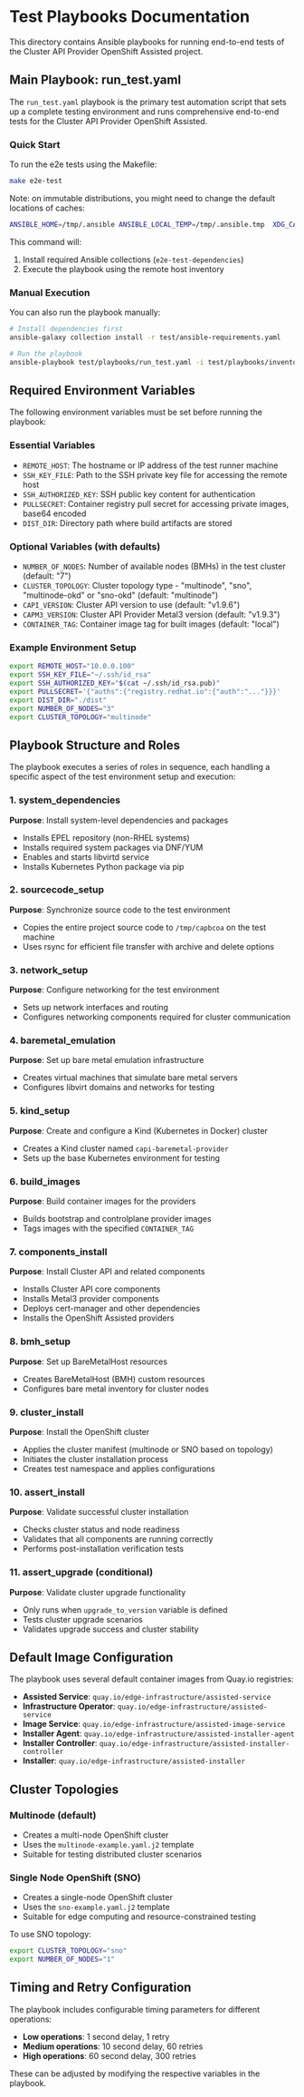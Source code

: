 # Test Playbooks Documentation

This directory contains Ansible playbooks for running end-to-end tests of the Cluster API Provider OpenShift Assisted project.

## Main Playbook: run_test.yaml

The `run_test.yaml` playbook is the primary test automation script that sets up a complete testing environment and runs comprehensive end-to-end tests for the Cluster API Provider OpenShift Assisted.

### Quick Start

To run the e2e tests using the Makefile:

```bash
make e2e-test
```

Note: on immutable distributions, you might need to change the default locations of caches:
```bash
ANSIBLE_HOME=/tmp/.ansible ANSIBLE_LOCAL_TEMP=/tmp/.ansible.tmp  XDG_CACHE_HOME=/tmp/.cache ANSIBLE_CACHE_PLUGIN_CONNECTION=/tmp/.ansible-cache make e2e-test
```

This command will:
1. Install required Ansible collections (`e2e-test-dependencies`)
2. Execute the playbook using the remote host inventory

### Manual Execution

You can also run the playbook manually:

```bash
# Install dependencies first
ansible-galaxy collection install -r test/ansible-requirements.yaml

# Run the playbook
ansible-playbook test/playbooks/run_test.yaml -i test/playbooks/inventories/remote_host.yaml
```

## Required Environment Variables

The following environment variables must be set before running the playbook:

### Essential Variables
- `REMOTE_HOST`: The hostname or IP address of the test runner machine
- `SSH_KEY_FILE`: Path to the SSH private key file for accessing the remote host
- `SSH_AUTHORIZED_KEY`: SSH public key content for authentication
- `PULLSECRET`: Container registry pull secret for accessing private images, base64 encoded
- `DIST_DIR`: Directory path where build artifacts are stored

### Optional Variables (with defaults)
- `NUMBER_OF_NODES`: Number of available nodes (BMHs) in the test cluster (default: "7")
- `CLUSTER_TOPOLOGY`: Cluster topology type - "multinode", "sno", "multinode-okd" or "sno-okd" (default: "multinode")
- `CAPI_VERSION`: Cluster API version to use (default: "v1.9.6")
- `CAPM3_VERSION`: Cluster API Provider Metal3 version (default: "v1.9.3")  
- `CONTAINER_TAG`: Container image tag for built images (default: "local")

### Example Environment Setup

```bash
export REMOTE_HOST="10.0.0.100"
export SSH_KEY_FILE="~/.ssh/id_rsa"
export SSH_AUTHORIZED_KEY="$(cat ~/.ssh/id_rsa.pub)"
export PULLSECRET='{"auths":{"registry.redhat.io":{"auth":"..."}}}'
export DIST_DIR="./dist"
export NUMBER_OF_NODES="3"
export CLUSTER_TOPOLOGY="multinode"
```

## Playbook Structure and Roles

The playbook executes a series of roles in sequence, each handling a specific aspect of the test environment setup and execution:

### 1. system_dependencies
**Purpose**: Install system-level dependencies and packages
- Installs EPEL repository (non-RHEL systems)
- Installs required system packages via DNF/YUM
- Enables and starts libvirtd service
- Installs Kubernetes Python package via pip

### 2. sourcecode_setup  
**Purpose**: Synchronize source code to the test environment
- Copies the entire project source code to `/tmp/capbcoa` on the test machine
- Uses rsync for efficient file transfer with archive and delete options

### 3. network_setup
**Purpose**: Configure networking for the test environment
- Sets up network interfaces and routing
- Configures networking components required for cluster communication

### 4. baremetal_emulation
**Purpose**: Set up bare metal emulation infrastructure  
- Creates virtual machines that simulate bare metal servers
- Configures libvirt domains and networks for testing

### 5. kind_setup
**Purpose**: Create and configure a Kind (Kubernetes in Docker) cluster
- Creates a Kind cluster named `capi-baremetal-provider`
- Sets up the base Kubernetes environment for testing

### 6. build_images
**Purpose**: Build container images for the providers
- Builds bootstrap and controlplane provider images
- Tags images with the specified `CONTAINER_TAG`

### 7. components_install
**Purpose**: Install Cluster API and related components
- Installs Cluster API core components
- Installs Metal3 provider components  
- Deploys cert-manager and other dependencies
- Installs the OpenShift Assisted providers

### 8. bmh_setup
**Purpose**: Set up BareMetalHost resources
- Creates BareMetalHost (BMH) custom resources
- Configures bare metal inventory for cluster nodes

### 9. cluster_install
**Purpose**: Install the OpenShift cluster
- Applies the cluster manifest (multinode or SNO based on topology)
- Initiates the cluster installation process
- Creates test namespace and applies configurations

### 10. assert_install
**Purpose**: Validate successful cluster installation
- Checks cluster status and node readiness
- Validates that all components are running correctly
- Performs post-installation verification tests

### 11. assert_upgrade (conditional)
**Purpose**: Validate cluster upgrade functionality
- Only runs when `upgrade_to_version` variable is defined
- Tests cluster upgrade scenarios
- Validates upgrade success and cluster stability

## Default Image Configuration

The playbook uses several default container images from Quay.io registries:

- **Assisted Service**: `quay.io/edge-infrastructure/assisted-service`
- **Infrastructure Operator**: `quay.io/edge-infrastructure/assisted-service`  
- **Image Service**: `quay.io/edge-infrastructure/assisted-image-service`
- **Installer Agent**: `quay.io/edge-infrastructure/assisted-installer-agent`
- **Installer Controller**: `quay.io/edge-infrastructure/assisted-installer-controller`
- **Installer**: `quay.io/edge-infrastructure/assisted-installer`

## Cluster Topologies

### Multinode (default)
- Creates a multi-node OpenShift cluster
- Uses the `multinode-example.yaml.j2` template
- Suitable for testing distributed cluster scenarios

### Single Node OpenShift (SNO)  
- Creates a single-node OpenShift cluster
- Uses the `sno-example.yaml.j2` template
- Suitable for edge computing and resource-constrained testing

To use SNO topology:
```bash
export CLUSTER_TOPOLOGY="sno"
export NUMBER_OF_NODES="1"
```

## Timing and Retry Configuration

The playbook includes configurable timing parameters for different operations:

- **Low operations**: 1 second delay, 1 retry
- **Medium operations**: 10 second delay, 60 retries  
- **High operations**: 60 second delay, 300 retries

These can be adjusted by modifying the respective variables in the playbook.
